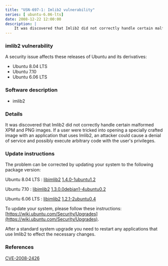 ```yaml
---
title: "USN-697-1: Imlib2 vulnerability"
series: [ ubuntu-6.06-lts]
date: 2008-12-22 12:00:00
description: |
    It was discovered that Imlib2 did not correctly handle certain malformed XPM and PNG images. If a user were tricked into opening a specially crafted image with an application that uses Imlib2, an attacker could cause a denial of service and possibly execute arbitrary code with the user&#39;s privileges. 
--- 
```

 
 


### imlib2 vulnerability

A security issue affects these releases of Ubuntu and its derivatives:

* Ubuntu 8.04 LTS
* Ubuntu 7.10
* Ubuntu 6.06 LTS

### Software description

* imlib2 

### Details

It was discovered that Imlib2 did not correctly handle certain malformed XPM and PNG images. If a user were tricked into opening a specially crafted image with an application that uses Imlib2, an attacker could cause a denial of service and possibly execute arbitrary code with the user&#39;s privileges. 

### Update instructions

The problem can be corrected by updating your system to the following package version:

Ubuntu 8.04 LTS
 : [libimlib2](https://launchpad.net/ubuntu/+source/imlib2) <span> [1.4.0-1ubuntu1.2](https://launchpad.net/ubuntu/+source/imlib2/1.4.0-1ubuntu1.2) </span> 

Ubuntu 7.10
 : [libimlib2](https://launchpad.net/ubuntu/+source/imlib2) <span> [1.3.0.0debian1-4ubuntu0.2](https://launchpad.net/ubuntu/+source/imlib2/1.3.0.0debian1-4ubuntu0.2) </span> 

Ubuntu 6.06 LTS
 : [libimlib2](https://launchpad.net/ubuntu/+source/imlib2) <span> [1.2.1-2ubuntu0.4](https://launchpad.net/ubuntu/+source/imlib2/1.2.1-2ubuntu0.4) </span> 

To update your system, please follow these instructions: [https://wiki.ubuntu.com/Security/Upgrades](https://wiki.ubuntu.com/Security/Upgrades).

After a standard system upgrade you need to restart any applications that use Imlib2 to effect the necessary changes. 

### References

 
 [CVE-2008-2426](http://people.ubuntu.com/~ubuntu-security/cve/CVE-2008-2426)
 

